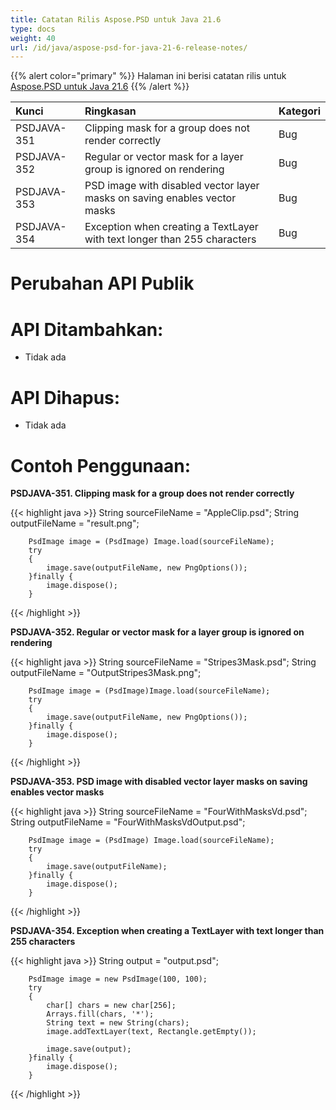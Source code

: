 ```yaml
---
title: Catatan Rilis Aspose.PSD untuk Java 21.6
type: docs
weight: 40
url: /id/java/aspose-psd-for-java-21-6-release-notes/
---
```


{{% alert color="primary" %}} Halaman ini berisi catatan rilis untuk [Aspose.PSD untuk Java 21.6](https://downloads.aspose.com/psd/java/new-releases/aspose.psd-for-java-21.6/) {{% /alert %}}

|**Kunci**|**Ringkasan**|**Kategori**|
| :- | :- | :- |
|PSDJAVA-351|Сlipping mask for a group does not render correctly|Bug|
|PSDJAVA-352|Regular or vector mask for a layer group is ignored on rendering|Bug|
|PSDJAVA-353|PSD image with disabled vector layer masks on saving enables vector masks|Bug|
|PSDJAVA-354|Exception when creating a TextLayer with text longer than 255 characters|Bug|

# **Perubahan API Publik**
# **API Ditambahkan:**
- Tidak ada

# **API Dihapus:**
- Tidak ada

# **Contoh Penggunaan:**

**PSDJAVA-351. Сlipping mask for a group does not render correctly**

{{< highlight java >}}
        String sourceFileName = "AppleClip.psd";
        String outputFileName = "result.png";

        PsdImage image = (PsdImage) Image.load(sourceFileName);
        try
        {
            image.save(outputFileName, new PngOptions());
        }finally {
            image.dispose();
        }
{{< /highlight >}}

**PSDJAVA-352. Regular or vector mask for a layer group is ignored on rendering**

{{< highlight java >}}
        String sourceFileName = "Stripes3Mask.psd";
        String outputFileName = "OutputStripes3Mask.png";

        PsdImage image = (PsdImage)Image.load(sourceFileName);
        try
        {
            image.save(outputFileName, new PngOptions());
        }finally {
            image.dispose();
        }
{{< /highlight >}}

**PSDJAVA-353. PSD image with disabled vector layer masks on saving enables vector masks**

{{< highlight java >}}
        String sourceFileName = "FourWithMasksVd.psd";
        String outputFileName = "FourWithMasksVdOutput.psd";

        PsdImage image = (PsdImage) Image.load(sourceFileName);
        try
        {
            image.save(outputFileName);
        }finally {
            image.dispose();
        }
{{< /highlight >}}

**PSDJAVA-354. Exception when creating a TextLayer with text longer than 255 characters**

{{< highlight java >}}
        String output = "output.psd";

        PsdImage image = new PsdImage(100, 100);
        try
        {
            char[] chars = new char[256];
            Arrays.fill(chars, '*');
            String text = new String(chars);
            image.addTextLayer(text, Rectangle.getEmpty());

            image.save(output);
        }finally {
            image.dispose();
        }
{{< /highlight >}}
